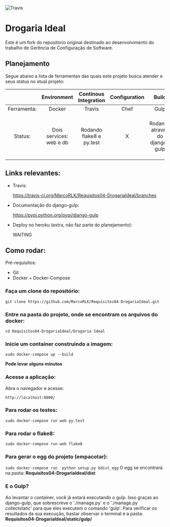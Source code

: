 ![Travis](https://travis-ci.org/MarcoRLK/Requisitos04-DrogariaIdeal.svg?branch=master)

# Drogaria Ideal

Este é um fork do repositório original destinado ao desenvolvimento do trabalho de Gerência de Configuração de Software.

## Planejamento

Segue abaixo a lista de ferramentas das quais este projeto busca atender e seus status no atual projeto:

|           |Environment|Continous Integration|Configuration|Build|Packing|
|:---------:|:---------:|:-------------------:|:-----------:|:---:|:-----:|
|Ferramenta:|Docker|Travis|Chef|Gulp|Egg|
|Status:    |Dois services: web e db|Rodando flake8 e py.test|X|Rodando através do django-gulp|Basta rodar o comando indicado no tutorial abaixo|

## Links relevantes:

- Travis:

  https://travis-ci.org/MarcoRLK/Requisitos04-DrogariaIdeal/branches

- Documentação do django-gulp:

  https://pypi.python.org/pypi/django-gulp

- Deploy no heroku (extra, não faz parte do planejamento):

  WAITING

## Como rodar:

Pré-requisitos:
- Git
- Docker + Docker-Compose

### Faça um clone do repositório:

`git clone https://github.com/MarcoRLK/Requisitos04-DrogariaIdeal.git`

### Entre na pasta do projeto, onde se encontram os arquivos do docker:

`cd Requisitos04-DrogariaIdeal/Drogaria Ideal`

### Inicie um container construindo a imagem:

`sudo docker-compose up --build`

**Pode levar alguns minutos**

### Acesse a aplicação:

Abra o navegador e acesse:

`http://localhost:8000/`

### Para rodar os testes:

`sudo docker-compose run web py.test`

### Para rodar o flake8:

`sudo docker-compose run web flake8`

### Para gerar o egg do projeto (empacotar):

`sudo docker-compose run  python setup.py bdist_egg`
O egg se encontrará na pasta:
**Requisitos04-DrogariaIdeal/dist**

### E o Gulp?

Ao levantar o container, você já estará executando o gulp. Isso graças ao django-gulp, que sobrescreve o './manage.py' e o './manage.py collectstatic' para que eles executem o comando 'gulp'.
Para verificar os resultados da sua execução, bastar observar o terminal e a pasta:
**Requisitos04-DrogariaIdeal/static/gulp/**
